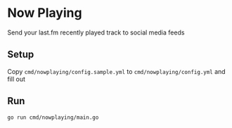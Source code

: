 # Now Playing
Send your last.fm recently played track to social media feeds

## Setup

Copy `cmd/nowplaying/config.sample.yml` to `cmd/nowplaying/config.yml` and fill out

## Run
`go run cmd/nowplaying/main.go`
